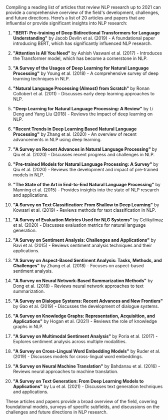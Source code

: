 Compiling a reading list of articles that review NLP research up to 2021 can provide a comprehensive overview of the field's development, challenges, and future directions. Here’s a list of 20 articles and papers that are influential or provide significant insights into NLP research:

1. **"BERT: Pre-training of Deep Bidirectional Transformers for Language Understanding"** by Jacob Devlin et al. (2019) - A foundational paper introducing BERT, which has significantly influenced NLP research.

2. **"Attention is All You Need"** by Ashish Vaswani et al. (2017) - Introduces the Transformer model, which has become a cornerstone in NLP.

3. **"A Survey of the Usages of Deep Learning for Natural Language Processing"** by Young et al. (2018) - A comprehensive survey of deep learning techniques in NLP.

4. **"Natural Language Processing (Almost) from Scratch"** by Ronan Collobert et al. (2011) - Discusses early deep learning approaches to NLP.

5. **"Deep Learning for Natural Language Processing: A Review"** by Li Deng and Yang Liu (2018) - Reviews the impact of deep learning on NLP.

6. **"Recent Trends in Deep Learning Based Natural Language Processing"** by Zhang et al. (2020) - An overview of recent advancements in NLP using deep learning.

7. **"A Survey on Recent Advances in Natural Language Processing"** by Qiu et al. (2020) - Discusses recent progress and challenges in NLP.

8. **"Pre-trained Models for Natural Language Processing: A Survey"** by Qiu et al. (2020) - Reviews the development and impact of pre-trained models in NLP.

9. **"The State of the Art in End-to-End Natural Language Processing"** by Manning et al. (2015) - Provides insights into the state of NLP research and applications.

10. **"A Survey on Text Classification: From Shallow to Deep Learning"** by Kowsari et al. (2019) - Reviews methods for text classification in NLP.

11. **"A Survey of Evaluation Metrics Used for NLG Systems"** by Celikyilmaz et al. (2020) - Discusses evaluation metrics for natural language generation.

12. **"A Survey on Sentiment Analysis: Challenges and Applications"** by Ravi et al. (2015) - Reviews sentiment analysis techniques and their applications.

13. **"A Survey on Aspect-Based Sentiment Analysis: Tasks, Methods, and Challenges"** by Zhang et al. (2018) - Focuses on aspect-based sentiment analysis.

14. **"A Survey on Neural Network-Based Summarization Methods"** by Dong et al. (2018) - Reviews neural network approaches to text summarization.

15. **"A Survey on Dialogue Systems: Recent Advances and New Frontiers"** by Gao et al. (2019) - Discusses the development of dialogue systems.

16. **"A Survey on Knowledge Graphs: Representation, Acquisition, and Applications"** by Hogan et al. (2021) - Reviews the role of knowledge graphs in NLP.

17. **"A Survey on Multimodal Sentiment Analysis"** by Poria et al. (2017) - Explores sentiment analysis across multiple modalities.

18. **"A Survey on Cross-Lingual Word Embedding Models"** by Ruder et al. (2019) - Discusses models for cross-lingual word embeddings.

19. **"A Survey on Neural Machine Translation"** by Bahdanau et al. (2016) - Reviews neural approaches to machine translation.

20. **"A Survey on Text Generation: From Deep Learning Models to Applications"** by Lu et al. (2021) - Discusses text generation techniques and applications.

These articles and papers provide a broad overview of the field, covering foundational models, surveys of specific subfields, and discussions on the challenges and future directions in NLP research.
